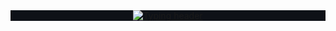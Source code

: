 <a href="https://melifetaji.com" target="_blank">
<div align="center" style="background-color: #0E1117;">
    <img src="https://readme-typing-svg.demolab.com?font=Poppins&weight=600&size=64&pause=1000&color=CCFE53&center=true&vCenter=true&width=800&height=300&lines=Hi%2C+I'm+Meli+Fetaji+%F0%9F%91%8B" alt="Typing header">
</div>
</a>
